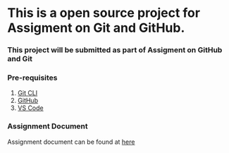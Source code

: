 # This is a open source project for Assigment on Git and GitHub.

### This project will be submitted as part of Assigment on GitHub and Git

### Pre-requisites

1. [Git CLI](https://git-scm.com/downloads)
2. [GitHub](https://github.com)
3. [VS Code](https://code.visualstudio.com/download)

### Assignment Document

Assignment document can be found at [here](https://github.com/nav52/gitAssignment/blob/main/docs/Assignment-1_Git.pdf)
